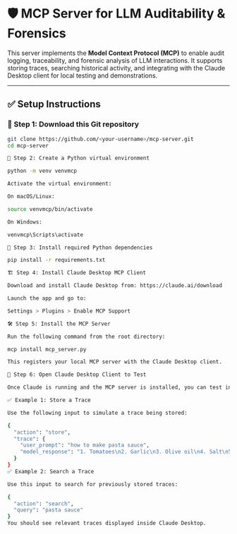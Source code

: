 
# 🛡️ MCP Server for LLM Auditability & Forensics

This server implements the **Model Context Protocol (MCP)** to enable audit logging, traceability, and forensic analysis of LLM interactions. It supports storing traces, searching historical activity, and integrating with the Claude Desktop client for local testing and demonstrations.

---

## ✅ Setup Instructions

### 🥇 Step 1: Download this Git repository

```bash
git clone https://github.com/<your-username>/mcp-server.git
cd mcp-server

🥈 Step 2: Create a Python virtual environment

python -m venv venvmcp

Activate the virtual environment:

On macOS/Linux:

source venvmcp/bin/activate

On Windows:

venvmcp\Scripts\activate

🥉 Step 3: Install required Python dependencies

pip install -r requirements.txt

🏗️ Step 4: Install Claude Desktop MCP Client

Download and install Claude Desktop from: https://claude.ai/download

Launch the app and go to:

Settings > Plugins > Enable MCP Support

🛠️ Step 5: Install the MCP Server

Run the following command from the root directory:

mcp install mcp_server.py

This registers your local MCP server with the Claude Desktop client.

🧪 Step 6: Open Claude Desktop Client to Test

Once Claude is running and the MCP server is installed, you can test interactions.

✅ Example 1: Store a Trace

Use the following input to simulate a trace being stored:

{
  "action": "store",
  "trace": {
    "user_prompt": "how to make pasta sauce",
    "model_response": "1. Tomatoes\n2. Garlic\n3. Olive oil\n4. Salt\n5. Basil"
  }
}
✅ Example 2: Search a Trace

Use this input to search for previously stored traces:

{
  "action": "search",
  "query": "pasta sauce"
}
You should see relevant traces displayed inside Claude Desktop.

